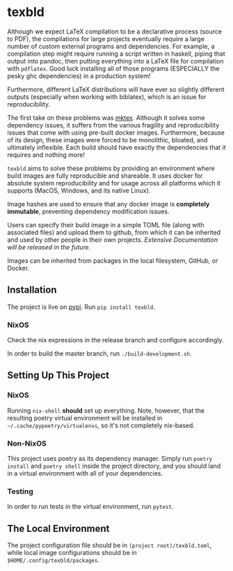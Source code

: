 # texbld

Although we expect LaTeX compilation to be a declarative process (source to
PDF), the compilations for large projects eventually require a large number of
custom external programs and dependencies. For example, a compilation step might
require running a script written in haskell, piping that output into pandoc,
then putting everything into a LaTeX file for compilation with `pdflatex`. Good
luck installing all of those programs (ESPECIALLY the pesky ghc dependencies) in
a production system!

Furthermore, different LaTeX distributions will have ever so slightly different
outputs (especially when working with biblatex), which is an issue for
reproducibility.

The first take on these problems was
[mktex](https://github.com/junikimm717/mktex). Although it solves some
dependency issues, it suffers from the various fragility and reproducibility
issues that come with using pre-built docker images. Furthermore, because of its
design, these images were forced to be monolithic, bloated, and ultimately
inflexible. Each build should have exactly the dependencies that it requires
and nothing more!

`texbld` aims to solve these problems by providing an environment where build images
are fully reproducible and shareable. It uses docker for absolute system
reproducibility and for usage across all platforms which it supports (MacOS,
Windows, and its native Linux).

Image hashes are used to ensure that any docker image is **completely immutable**,
preventing dependency modification issues.

Users can specify their build image in a simple TOML file (along with associated
files) and upload them to github, from which it can be inherited and used by
other people in their own projects. _Extensive Documentation will be released in the future._

Images can be inherited from packages in the local filesystem, GitHub, or Docker.

## Installation

The project is live on [pypi](https://pypi.org/project/texbld/).
Run `pip install texbld`.

### NixOS

Check the nix expressions in the release branch and configure accordingly.

In order to build the master branch, run `./build-development.sh`.

## Setting Up This Project

### NixOS

Running `nix-shell` **should** set up everything. Note, however, that the
resulting poetry virtual environment will be installed in
`~/.cache/pypoetry/virtualenvs`, so it's not completely nix-based.

### Non-NixOS

This project uses poetry as its dependency manager. Simply run `poetry install`
and `poetry shell` inside the project directory, and you should land in a
virtual environment with all of your dependencies.

### Testing

In order to run tests in the virtual environment, run `pytest`.

## The Local Environment

The project configuration file should be in `(project root)/texbld.toml`, while
local image configurations should be in `$HOME/.config/texbld/packages`.
